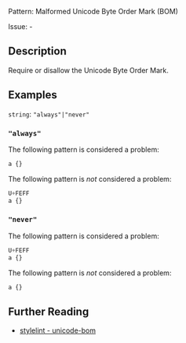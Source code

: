 Pattern: Malformed Unicode Byte Order Mark (BOM)

Issue: -

## Description

Require or disallow the Unicode Byte Order Mark.

## Examples

`string`: `"always"|"never"`

### `"always"`

The following pattern is considered a problem:

```css
a {}
```

The following pattern is _not_ considered a problem:

```css
U+FEFF
a {}
```

### `"never"`

The following pattern is considered a problem:

```css
U+FEFF
a {}
```

The following pattern is _not_ considered a problem:

```css
a {}
```

## Further Reading

* [stylelint - unicode-bom](https://stylelint.io/user-guide/rules/unicode-bom)